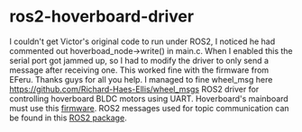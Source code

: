 # ros2-hoverboard-driver
I couldn't get Victor's original code to run under ROS2, I noticed he had commented out hoverboad_node->write() in main.c. When I enabled this the serial port got jammed up, so I had to modify the driver to only send a message after receiving one. This worked fine with the firmware from EFeru. Thanks guys for all you help.
I managed to fine wheel_msg here https://github.com/Richard-Haes-Ellis/wheel_msgs
ROS2 driver for controlling hoverboard BLDC motors using UART. Hoverboard's mainboard must use this [firmware](https://github.com/EmanuelFeru/hoverboard-firmware-hack-FOC). ROS2 messages used for topic communication can be found in this [ROS2 package](https://github.com/Richard-Haes-Ellis/wheel_msgs).
